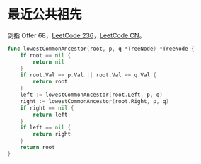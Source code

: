 # 最近公共祖先

剑指 Offer 68，[LeetCode 236](https://leetcode.com/problems/lowest-common-ancestor-of-a-binary-tree/description/)，[LeetCode CN](https://leetcode.cn/problems/er-cha-shu-de-zui-jin-gong-gong-zu-xian-lcof/description/)。

```go
func lowestCommonAncestor(root, p, q *TreeNode) *TreeNode {
	if root == nil {
		return nil
	}
	if root.Val == p.Val || root.Val == q.Val {
		return root
	}
	left := lowestCommonAncestor(root.Left, p, q)
	right := lowestCommonAncestor(root.Right, p, q)
	if right == nil {
		return left
	}
	if left == nil {
		return right
	}
	return root
}
```